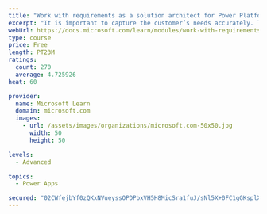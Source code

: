 ```yaml
---
title: "Work with requirements as a solution architect for Power Platform and Dynamics 365"
excerpt: "It is important to capture the customer’s needs accurately. This module explains how to capture requirements and identify functional and non-functional items."
webUrl: https://docs.microsoft.com/learn/modules/work-with-requirements/
type: course
price: Free
length: PT23M
ratings:
  count: 270
  average: 4.725926
heat: 60

provider:
  name: Microsoft Learn
  domain: microsoft.com
  images:
    - url: /assets/images/organizations/microsoft.com-50x50.jpg
      width: 50
      height: 50

levels:
  - Advanced

topics:
  - Power Apps

secured: "02CWfejbYf0zQKxNVueyssOPDPbxVH5H8MicSra1fuJ/sNl5X+0FC1gGKsplXvSB1aW2pZNFPswiM9kaFT8+Hwz2r4KSxgxhRMVl2/xdDTfmCKxb7Rt1+Ei9JBcKdBfMppYZpJLjTj6MCR5jVYP1Kk1Kr8tSoVk3W4C4eMWc4w4wkbb9aD/mmwD7EYjJlbFLnjOYjo17CJ8vuK30Y+UKaRjSPexvOzstoOGm8BtK2yarz7EfsTEtujREVA4ggRwYD8Z5Wk15L+7xb0XUmrQNlqyzudDdffzatOIsKTJAr//ZUEpsd9UYI7HOGjCXzD+DKbt2AqAEWyeGmINzjheDnzAxAn+saYya8Xi6fiy0FMlGH6cOQhdyYpW1+5+uCia4jlJtaTTNHjnc9FLTaA0hRg==;OyqpoqBLE7KYaxWuiX5bjw=="
---
```


